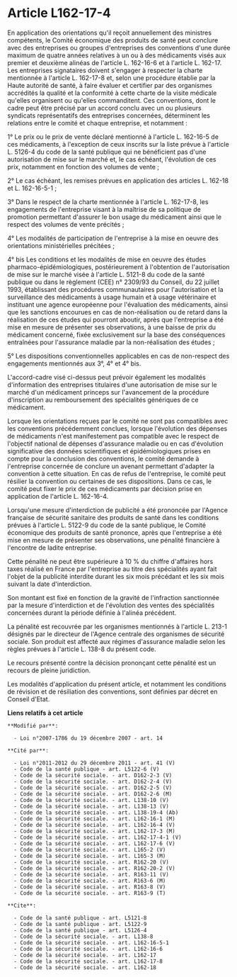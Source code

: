 # Article L162-17-4

En application des orientations qu'il reçoit annuellement des ministres compétents, le Comité économique des produits de
santé peut conclure avec des entreprises ou groupes d'entreprises des conventions d'une durée maximum de quatre années
relatives à un ou à des médicaments visés aux premier et deuxième alinéas de l'article L. 162-16-6 et à l'article L. 162-17.
Les entreprises signataires doivent s'engager à respecter la charte mentionnée à l'article L. 162-17-8 et, selon une
procédure établie par la Haute autorité de santé, à faire évaluer et certifier par des organismes accrédités la qualité et la
conformité à cette charte de la visite médicale qu'elles organisent ou qu'elles commanditent. Ces conventions, dont le cadre
peut être précisé par un accord conclu avec un ou plusieurs syndicats représentatifs des entreprises concernées, déterminent
les relations entre le comité et chaque entreprise, et notamment :

1° Le prix ou le prix de vente déclaré mentionné à l'article L. 162-16-5 de ces médicaments, à l'exception de ceux inscrits
sur la liste prévue à l'article L. 5126-4 du code de la santé publique qui ne bénéficient pas d'une autorisation de mise sur
le marché et, le cas échéant, l'évolution de ces prix, notamment en fonction des volumes de vente ;

2° Le cas échéant, les remises prévues en application des articles L. 162-18 et L. 162-16-5-1 ;

3° Dans le respect de la charte mentionnée à l'article L. 162-17-8, les engagements de l'entreprise visant à la maîtrise de
sa politique de promotion permettant d'assurer le bon usage du médicament ainsi que le respect des volumes de vente
précités ;

4° Les modalités de participation de l'entreprise à la mise en oeuvre des orientations ministérielles précitées ;

4° bis Les conditions et les modalités de mise en oeuvre des études pharmaco-épidémiologiques, postérieurement à l'obtention
de l'autorisation de mise sur le marché visée à l'article L. 5121-8 du code de la santé publique ou dans le règlement (CEE)
n° 2309/93 du Conseil, du 22 juillet 1993, établissant des procédures communautaires pour l'autorisation et la surveillance
des médicaments à usage humain et à usage vétérinaire et instituant une agence européenne pour l'évaluation des médicaments,
ainsi que les sanctions encourues en cas de non-réalisation ou de retard dans la réalisation de ces études qui pourront
aboutir, après que l'entreprise a été mise en mesure de présenter ses observations, à une baisse de prix du médicament
concerné, fixée exclusivement sur la base des conséquences entraînées pour l'assurance maladie par la non-réalisation des
études ;

5° Les dispositions conventionnelles applicables en cas de non-respect des engagements mentionnés aux 3°, 4° et 4° bis.

L'accord-cadre visé ci-dessus peut prévoir également les modalités d'information des entreprises titulaires d'une
autorisation de mise sur le marché d'un médicament princeps sur l'avancement de la procédure d'inscription au remboursement
des spécialités génériques de ce médicament.

Lorsque les orientations reçues par le comité ne sont pas compatibles avec les conventions précédemment conclues, lorsque
l'évolution des dépenses de médicaments n'est manifestement pas compatible avec le respect de l'objectif national de dépenses
d'assurance maladie ou en cas d'évolution significative des données scientifiques et épidémiologiques prises en compte pour
la conclusion des conventions, le comité demande à l'entreprise concernée de conclure un avenant permettant d'adapter la
convention à cette situation. En cas de refus de l'entreprise, le comité peut résilier la convention ou certaines de ses
dispositions. Dans ce cas, le comité peut fixer le prix de ces médicaments par décision prise en application de l'article L.
162-16-4.

Lorsqu'une mesure d'interdiction de publicité a été prononcée par l'Agence française de sécurité sanitaire des produits de
santé dans les conditions prévues à l'article L. 5122-9 du code de la santé publique, le Comité économique des produits de
santé prononce, après que l'entreprise a été mise en mesure de présenter ses observations, une pénalité financière à
l'encontre de ladite entreprise.

Cette pénalité ne peut être supérieure à 10 % du chiffre d'affaires hors taxes réalisé en France par l'entreprise au titre
des spécialités ayant fait l'objet de la publicité interdite durant les six mois précédant et les six mois suivant la date
d'interdiction.

Son montant est fixé en fonction de la gravité de l'infraction sanctionnée par la mesure d'interdiction et de l'évolution des
ventes des spécialités concernées durant la période définie à l'alinéa précédent.

La pénalité est recouvrée par les organismes mentionnés à l'article L. 213-1 désignés par le directeur de l'Agence centrale
des organismes de sécurité sociale. Son produit est affecté aux régimes d'assurance maladie selon les règles prévues à
l'article L. 138-8 du présent code.

Le recours présenté contre la décision prononçant cette pénalité est un recours de pleine juridiction.

Les modalités d'application du présent article, et notamment les conditions de révision et de résiliation des conventions,
sont définies par décret en Conseil d'Etat.

**Liens relatifs à cet article**

	**Modifié par**:

	  - Loi n°2007-1786 du 19 décembre 2007 - art. 14

	**Cité par**:

	  - Loi n°2011-2012 du 29 décembre 2011 - art. 41 (V)
	  - Code de la santé publique - art. L5122-6 (V)
	  - Code de la sécurité sociale. - art. D162-2-3 (V)
	  - Code de la sécurité sociale. - art. D162-2-4 (V)
	  - Code de la sécurité sociale. - art. D162-2-5 (V)
	  - Code de la sécurité sociale. - art. D162-2-6 (M)
	  - Code de la sécurité sociale. - art. L138-10 (V)
	  - Code de la sécurité sociale. - art. L138-13 (V)
	  - Code de la sécurité sociale. - art. L138-19-4 (Ab)
	  - Code de la sécurité sociale. - art. L162-16-1 (M)
	  - Code de la sécurité sociale. - art. L162-16-4 (V)
	  - Code de la sécurité sociale. - art. L162-17-3 (M)
	  - Code de la sécurité sociale. - art. L162-17-4-1 (V)
	  - Code de la sécurité sociale. - art. L162-17-6 (V)
	  - Code de la sécurité sociale. - art. L165-2 (V)
	  - Code de la sécurité sociale. - art. L165-3 (M)
	  - Code de la sécurité sociale. - art. R162-20 (V)
	  - Code de la sécurité sociale. - art. R162-20-2 (V)
	  - Code de la sécurité sociale. - art. R163-11 (V)
	  - Code de la sécurité sociale. - art. R163-6 (M)
	  - Code de la sécurité sociale. - art. R163-8 (V)
	  - Code de la sécurité sociale. - art. R163-9 (T)

	**Cite**:

	  - Code de la santé publique - art. L5121-8
	  - Code de la santé publique - art. L5122-9
	  - Code de la santé publique - art. L5126-4
	  - Code de la sécurité sociale. - art. L138-8
	  - Code de la sécurité sociale. - art. L162-16-5-1
	  - Code de la sécurité sociale. - art. L162-16-6
	  - Code de la sécurité sociale. - art. L162-17
	  - Code de la sécurité sociale. - art. L162-17-8
	  - Code de la sécurité sociale. - art. L162-18
